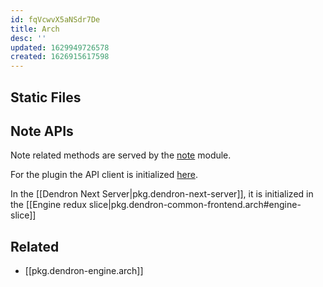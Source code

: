 ```yaml
---
id: fqVcwvX5aNSdr7De
title: Arch
desc: ''
updated: 1629949726578
created: 1626915617598
---
```


## Static Files

## Note APIs

Note related methods are served by the [note](https://github.com/dendronhq/dendron/blob/260f6ca44425444963e99117fb47c8ed68d02d5e/packages/api-server/src/modules/notes/index.ts#L26-L26) module. 

For the plugin the API client is initialized [here](https://github.com/dendronhq/dendron/blob/1da7714f50acbba312a7e2e7a497f9e53920c96f/packages/plugin-core/src/services/EngineAPIService.ts#L33-L33).

In the [[Dendron Next Server|pkg.dendron-next-server]], it is initialized in the [[Engine redux slice|pkg.dendron-common-frontend.arch#engine-slice]]


## Related

- [[pkg.dendron-engine.arch]]